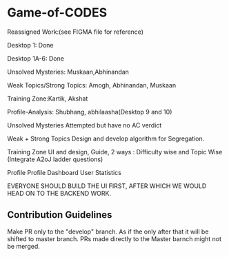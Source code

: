# Game-of-CODES
Reassigned Work:(see FIGMA file for reference)

Desktop 1: Done

Desktop 1A-6: Done

Unsolved Mysteries: Muskaan,Abhinandan

Weak Topics/Strong Topics: Amogh, Abhinandan, Muskaan

Training Zone:Kartik, Akshat

Profile-Analysis:  Shubhang, abhilaasha(Desktop 9 and 10)

Unsolved Mysteries
Attempted but have no AC verdict

Weak + Strong Topics
Design and develop algorithm for Segregation.

Training Zone
UI and design, Guide,
2 ways : Difficulty wise and Topic Wise (Integrate A2oJ ladder questions)

Profile
Profile Dashboard
User Statistics


EVERYONE SHOULD BUILD THE UI FIRST, AFTER WHICH WE WOULD HEAD ON TO THE BACKEND WORK.

## Contribution Guidelines
Make PR only to the "develop" branch. As if the only after that it will be shifted to master branch. PRs made directly to the Master barnch might not be merged. 
